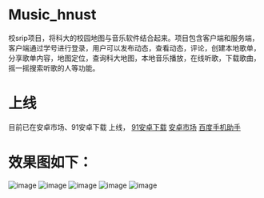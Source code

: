 # Music_hnust
校srip项目，将科大的校园地图与音乐软件结合起来。项目包含客户端和服务端，客户端通过学号进行登录，用户可以发布动态，查看动态，评论，创建本地歌单，分享歌单内容，地图定位，查询科大地图，本地音乐播放，在线听歌，下载歌曲，摇一摇搜索听歌的人等功能。
# 上线
目前已在安卓市场、91安卓下载 上线，
[91安卓下载](http://apk.91.com/Soft/Android/com.cyl.music_hnust-1-1.0.html)
[安卓市场](http://apk.hiapk.com/search?key=%E6%B9%96%E7%A7%91%E9%9F%B3%E4%B9%90&pid=0)
[百度手机助手](http://shouji.baidu.com/software/9359208.html)
# 效果图如下：
![image](https://github.com/caiyonglong/Music_hnust/blob/master/Screenshot_2016-04-26-16-03-06.png)
![image](https://github.com/caiyonglong/Music_hnust/blob/master/Screenshot_2016-04-26-16-03-40.png)
![image](https://github.com/caiyonglong/Music_hnust/blob/master/Screenshot_2016-04-26-16-04-02.png)
![image](https://github.com/caiyonglong/Music_hnust/blob/master/Screenshot_2016-04-26-16-07-58.png)
![image](https://github.com/caiyonglong/Music_hnust/blob/master/Screenshot_2016-04-26-16-08-30.png)

